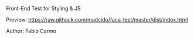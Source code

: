 Front-End Test for Styling & JS

Preview: https://raw.githack.com/madcido/faca-test/master/dist/index.html

Author: Fabio Carmo
